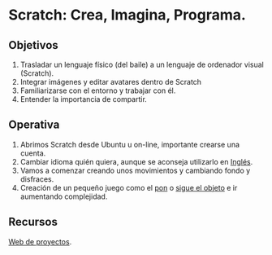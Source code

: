 # Scratch: Crea, Imagina, Programa.

## Objetivos

1. Trasladar un lenguaje físico (del baile) a un lenguaje de ordenador visual (Scratch).
2. Integrar imágenes y editar avatares dentro de Scratch
3. Familiarizarse con el entorno y trabajar con él.
4. Entender la importancia de compartir.

## Operativa

1. Abrimos Scratch desde Ubuntu u on-line, importante crearse una cuenta.
2. Cambiar idioma quién quiera, aunque se aconseja utilizarlo en [Inglés](http://scratched.gse.harvard.edu/).
3. Vamos a comenzar creando unos movimientos y cambiando fondo y disfraces.
4. Creación de un pequeño juego como el [pon](https://scratch.mit.edu/projects/94976804/#editor) o [sigue el objeto](https://scratch.mit.edu/projects/163112206/#editor) 
e ir aumentando complejidad.

## Recursos

[Web de proyectos](https://scratch.mit.edu/).
